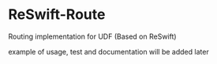 # ReSwift-Route
Routing implementation for UDF (Based on ReSwift)

example of usage, test and documentation  will be added later
